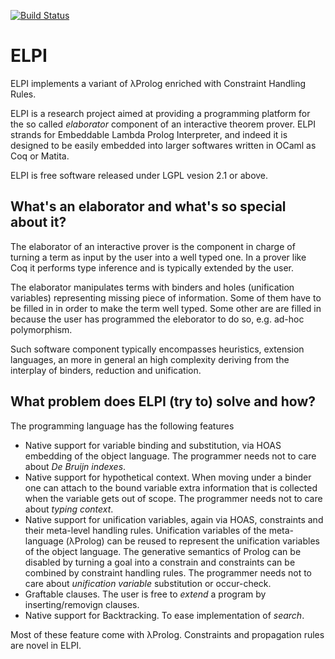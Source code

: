 [![Build Status](https://travis-ci.org/LPCIC/elpi.svg?branch=master)](https://travis-ci.org/LPCIC/elpi)
# ELPI

ELPI implements a variant of λProlog enriched with Constraint Handling Rules.

ELPI is a research project aimed at providing a programming platform
for the so called *elaborator* component of an interactive theorem prover.
ELPI strands for Embeddable Lambda Prolog Interpreter, and indeed it is
designed to be easily embedded into larger softwares written in OCaml
as Coq or Matita.

ELPI is free software released under LGPL vesion 2.1 or above.

## What's an elaborator and what's so special about it?

The elaborator of an interactive prover is the component in
charge of turning a term as input by the user into a well
typed one.  In a prover like Coq it performs type inference
and is typically extended by the user.

The elaborator manipulates terms with binders and holes 
(unification variables) representing missing piece of 
information.  Some of them have to be filled in in order 
to make the term well typed. Some other are are filled in because 
the user has programmed the eleborator to do so, e.g. ad-hoc polymorphism.

Such software component typically encompasses heuristics,
extension languages, an more in general an high complexity deriving
from the interplay of binders, reduction and unification.

## What problem does ELPI (try to) solve and how?

The programming language has the following features
- Native support for variable binding and substitution, via HOAS embedding of the object language.  The programmer needs not to care about *De Bruijn indexes*.
- Native support for hypothetical context.  When moving under a binder one can attach to the bound variable extra information that is collected when the variable gets out of scope.   The programmer needs not to care about *typing context*.
- Native support for unification variables, again via HOAS, constraints and their meta-level handling rules.  Unification variables of the meta-language (λProlog) can be reused to represent the unification variables of the object language.  The generative semantics of Prolog can be disabled by turning a goal into a constrain and constraints can be combined by constraint handling rules.  The programmer needs not to care about *unification variable* substitution or occur-check.
- Graftable clauses.  The user is free to *extend* a program by inserting/removign clauses.
- Native support for Backtracking. To ease implementation of *search*.

Most of these feature come with λProlog.  Constraints and propagation rules are novel in ELPI.
